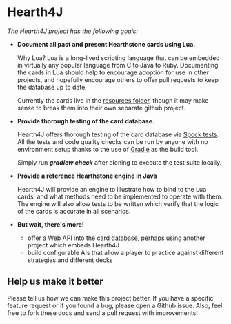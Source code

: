 Hearth4J
========

_The Hearth4J project has the following goals:_

* **Document all past and present Hearthstone cards using Lua.**

    Why Lua? Lua is a long-lived scripting language that can be embedded in virtually any popular language from C to Java to Ruby.
    Documenting the cards in Lua should help to encourage adoption for use in other projects, and hopefully encourage others to offer pull requests to keep the database up to date.

    Currently the cards live in the [resources folder](https://github.com/Kallin/hearth/tree/master/src/main/resources/org/hearth4j/lua), though it may make sense to break them into their own separate github project.

* **Provide thorough testing of the card database.**

    Hearth4J offers thorough testing of the card database via [Spock tests](https://github.com/Kallin/hearth/tree/master/src/test/groovy).
    All the tests and code quality checks can be run by anyone with no environment setup thanks to the use of [Gradle](http://www.gradle.org/) as the build tool.

    Simply run *__gradlew check__* after cloning to execute the test suite locally.

* **Provide a reference Hearthstone engine in Java**

    Hearth4J will provide an engine to illustrate how to bind to the Lua cards, and what methods need to be implemented to operate with them.
    The engine will also allow tests to be written which verify that the logic of the cards is accurate in all scenarios.

* **But wait, there's more!**

    * offer a Web API into the card database, perhaps using another project which embeds Hearth4J
    * build configurable AIs that allow a player to practice against different strategies and different decks

Help us make it better
----------------------
Please tell us how we can make this project better. If you have a specific feature request or if you found a bug, please open a Github issue. Also, feel free to fork these docs and send a pull request with improvements!